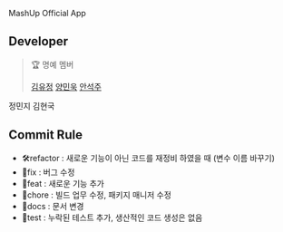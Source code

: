 MashUp Official App

## Developer

> 🏆 명예 멤버
>
> [김유정](https://github.com/YuChocopie)
> [양민욱](https://github.com/jaeryo2357)
> [안석주](https://github.com/Ahn-seokjoo)

정민지
김현국

## Commit Rule
- 🛠refactor : 새로운 기능이 아닌 코드를 재정비 하였을 때 (변수 이름 바꾸기)
- 🐛fix : 버그 수정
- 🧸feat : 새로운 기능 추가
- 🧀chore : 빌드 업무 수정, 패키지 매니저 수정
- 🌱docs : 문서 변경
- 🍰test : 누락된 테스트 추가, 생산적인 코드 생성은 없음
